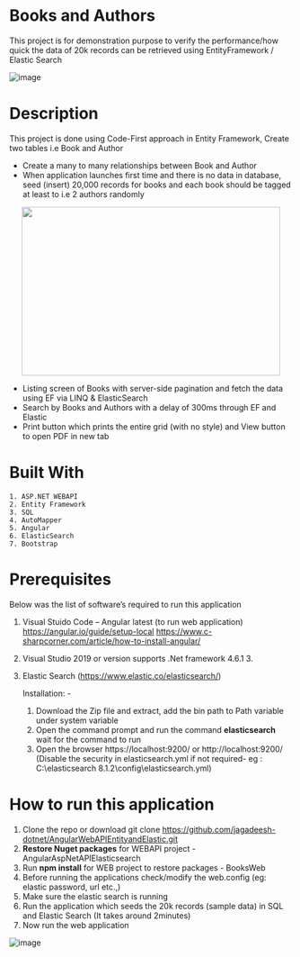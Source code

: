 # Books and Authors 
This project is for demonstration purpose to verify the performance/how quick the data of 20k records can be retrieved using EntityFramework / Elastic Search

![image](https://user-images.githubusercontent.com/5477822/163704745-fb493ee1-899a-4050-adc9-f12a2f50d659.png)

# Description	
This project is done using Code-First approach in Entity Framework, Create two tables i.e Book and Author
- Create a many to many relationships between Book and Author
- When application launches first time and there is no data in database, seed (insert) 20,000 records for books and each book should be tagged at least to i.e 2 authors randomly
 
<p align="center">
  <img width="460" height="300" src="https://user-images.githubusercontent.com/5477822/163707722-6d7c7958-24ad-485f-b336-ee04efba666d.png">
</p>

- Listing screen of Books with server-side pagination and fetch the data using EF via LINQ & ElasticSearch
- Search by Books and Authors with a delay of 300ms through EF and Elastic
- Print button which prints the entire grid (with no style) and View button to open PDF in new tab


# Built With
	1. ASP.NET WEBAPI
	2. Entity Framework
	3. SQL
	4. AutoMapper
	5. Angular
	6. ElasticSearch
	7. Bootstrap

# Prerequisites
Below was the list of software’s required to run this application 
 
1.	Visual Stuido Code – Angular latest (to run web application)
https://angular.io/guide/setup-local
https://www.c-sharpcorner.com/article/how-to-install-angular/
2.	Visual Studio 2019 or version supports .Net framework 4.6.1 3. 
3.	Elastic Search (https://www.elastic.co/elasticsearch/)

	Installation: - 
	1. Download the Zip file and extract, add the bin path to Path variable under system variable
	2. Open the command prompt and run the command **elasticsearch** wait for the command to run 
	3. Open the browser https://localhost:9200/ or http://localhost:9200/ (Disable the security in elasticsearch.yml if not required- eg : C:\elasticsearch 8.1.2\config\elasticsearch.yml)


# How to run this application
1.	Clone the repo or download     git clone https://github.com/jagadeesh-dotnet/AngularWebAPIEntityandElastic.git
2.	**Restore Nuget packages** for WEBAPI project - AngularAspNetAPIElasticsearch
3.	Run **npm install** for WEB project to restore packages - BooksWeb
4.	Before running the applications check/modify the web.config (eg: elastic password,  url etc.,)
5.	Make sure the elastic search is running
6.	Run the application which seeds the 20k records (sample data) in SQL and Elastic Search (It takes around 2minutes)
7.	Now run the web application

![image](https://user-images.githubusercontent.com/5477822/163706110-10a0bab7-eddc-498a-8035-c7d01a5d5291.png)
